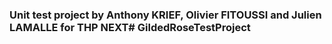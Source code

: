### Unit test project by Anthony KRIEF, Olivier FITOUSSI and Julien LAMALLE for THP NEXT# GildedRoseTestProject
